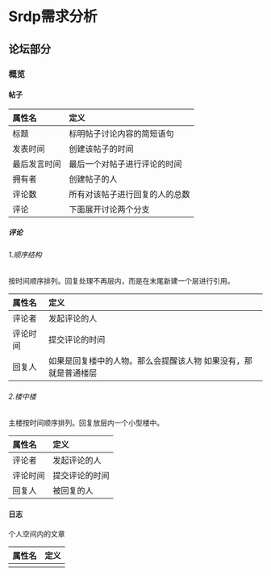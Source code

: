 # Srdp需求分析

## 论坛部分

### 概览

#### 帖子

|属性名|定义|
|:-------|:--------|
|标题|标明帖子讨论内容的简短语句|
|发表时间|创建该帖子的时间|
|最后发言时间|最后一个对帖子进行评论的时间|
|拥有者|创建帖子的人|
|评论数|所有对该帖子进行回复的人的总数|
|评论|下面展开讨论两个分支|

##### 评论

###### 1.顺序结构

按时间顺序排列。回复处理不再层内，而是在末尾新建一个层进行引用。

|属性名|定义|
|:-------|:-------|
|评论者|发起评论的人|
|评论时间|提交评论的时间|
|回复人|如果是回复楼中的人物。那么会提醒该人物 如果没有，那就是普通楼层|

###### 2.楼中楼

主楼按时间顺序排列。回复放层内一个小型楼中。

|属性名|定义|
|:-------|:-------|
|评论者|发起评论的人|
|评论时间|提交评论的时间|
|回复人|被回复的人|

#### 日志

个人空间内的文章

|属性名|定义|
|:-------|:------|
|||